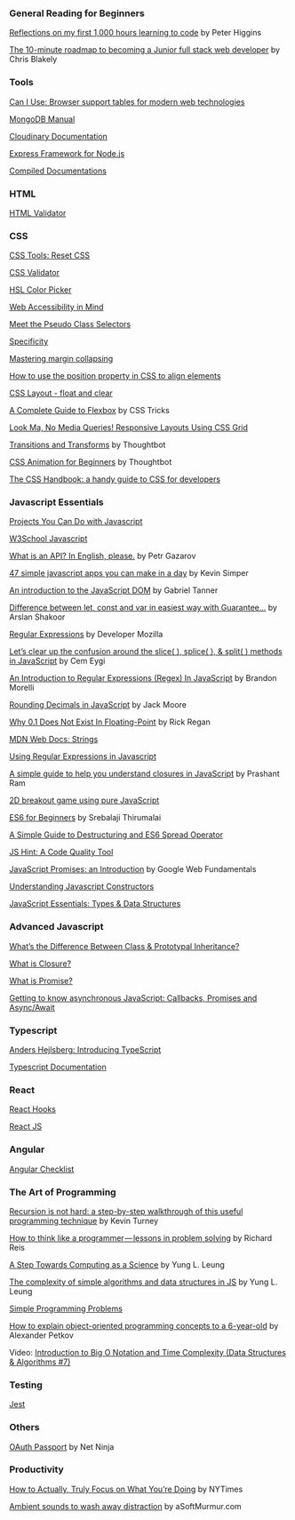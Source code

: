 ### General Reading for Beginners
<a href="https://medium.freecodecamp.org/reflections-on-my-first-1-000-hours-learning-to-code-17cd32e72f11">Reflections on my first 1,000 hours learning to code</a> by Peter Higgins

<a href="https://medium.freecodecamp.org/the-10-minute-roadmap-to-becoming-a-junior-full-stack-web-developer-1131d4ffc48">The 10-minute roadmap to becoming a Junior full stack web developer</a> by Chris Blakely

### Tools
<a href="https://caniuse.com/">Can I Use: Browser support tables for modern web technologies</a>

<a href="https://docs.mongodb.com/manual/">MongoDB Manual</a>

<a href="https://cloudinary.com/documentation">Cloudinary Documentation</a>

<a href="https://expressjs.com/">Express Framework for Node.js</a>

<a href="https://devdocs.io/">Compiled Documentations</a>

### HTML
<a href="https://validator.w3.org/">HTML Validator</a>

### CSS
<a href="https://meyerweb.com/eric/tools/css/reset/">CSS Tools: Reset CSS</a>

<a href="https://jigsaw.w3.org/css-validator/">CSS Validator</a>

<a href="http://hslpicker.com/">HSL Color Picker</a>

<a href="https://webaim.org/">Web Accessibility in Mind</a>

<a href="https://css-tricks.com/pseudo-class-selectors/">Meet the Pseudo Class Selectors</a>

<a href="https://developer.mozilla.org/en-US/docs/Web/CSS/Specificity">Specificity</a>

<a href="https://developer.mozilla.org/en-US/docs/Web/CSS/CSS_Box_Model/Mastering_margin_collapsing">Mastering margin collapsing</a>

<a href="https://medium.freecodecamp.org/how-to-use-the-position-property-in-css-to-align-elements-d8f49c403a26">How to use the position property in CSS to align elements</a>

<a href="https://www.w3schools.com/css/css_float.asp">CSS Layout - float and clear</a>

<a href="https://css-tricks.com/snippets/css/a-guide-to-flexbox/">A Complete Guide to Flexbox</a> by CSS Tricks

<a href="https://css-tricks.com/look-ma-no-media-queries-responsive-layouts-using-css-grid/">Look Ma, No Media Queries! Responsive Layouts Using CSS Grid</a>

<a href="https://thoughtbot.com/blog/transitions-and-transforms">Transitions and Transforms</a> by Thoughtbot

<a href="https://thoughtbot.com/blog/css-animation-for-beginners">CSS Animation for Beginners</a> by Thoughtbot

<a href="https://medium.freecodecamp.org/the-css-handbook-a-handy-guide-to-css-for-developers-b56695917d11">The CSS Handbook: a handy guide to CSS for developers</a>

### Javascript Essentials
<a href="https://skillcrush.com/2018/06/18/projects-you-can-do-with-javascript/">Projects You Can Do with Javascript</a>

<a href="https://www.w3schools.com/js/default.asp">W3School Javascript</a>

<a href="https://medium.freecodecamp.org/what-is-an-api-in-english-please-b880a3214a82">What is an API? In English, please.</a> by Petr Gazarov

<a href="https://medium.com/@kevinsimper/47-simple-javascript-apps-you-can-make-in-a-day-98f5207ca2e1">47 simple javascript apps you can make in a day</a> by Kevin Simper

<a href="https://medium.freecodecamp.org/an-introduction-to-the-javascript-dom-512463dd62ec">An introduction to the JavaScript DOM</a> by Gabriel Tanner

<a href="https://codeburst.io/learn-let-var-and-const-in-easiest-way-with-guarantee-e6ecf551018a">Difference between let, const and var in easiest way with Guarantee…</a> by Arslan Shakoor

<a href="https://developer.mozilla.org/en-US/docs/Web/JavaScript/Guide/Regular_Expressions">Regular Expressions</a> by Developer Mozilla

<a href="https://medium.freecodecamp.org/lets-clear-up-the-confusion-around-the-slice-splice-split-methods-in-javascript-8ba3266c29ae">Let’s clear up the confusion around the slice( ), splice( ), & split( ) methods in JavaScript</a> by Cem Eygi

<a href="https://codeburst.io/an-introduction-to-regular-expressions-regex-in-javascript-1d3559e7ac9a">An Introduction to Regular Expressions (Regex) In JavaScript</a> by Brandon Morelli

<a href="http://www.jacklmoore.com/notes/rounding-in-javascript/">Rounding Decimals in JavaScript</a> by Jack Moore

<a href="https://www.exploringbinary.com/why-0-point-1-does-not-exist-in-floating-point/">Why 0.1 Does Not Exist In Floating-Point</a> by Rick Regan

<a href="https://developer.mozilla.org/en-US/docs/Web/JavaScript/Reference/Global_Objects/String">MDN Web Docs: Strings</a>

<a href="https://regexone.com/references/javascript">Using Regular Expressions in Javascript</a>

<a href="https://medium.freecodecamp.org/javascript-closures-simplified-d0d23fa06ba4">A simple guide to help you understand closures in JavaScript</a> by Prashant Ram

<a href="https://developer.mozilla.org/en-US/docs/Games/Tutorials/2D_Breakout_game_pure_JavaScript">2D breakout game using pure JavaScript</a>

<a href="https://codeburst.io/es6-tutorial-for-beginners-5f3c4e7960be">ES6 for Beginners</a> by Srebalaji Thirumalai

<a href="https://codeburst.io/a-simple-guide-to-destructuring-and-es6-spread-operator-e02212af5831">A Simple Guide to Destructuring and ES6 Spread Operator</a>

<a href="https://jshint.com/">JS Hint: A Code Quality Tool</a>

<a href="https://developers.google.com/web/fundamentals/primers/promises">JavaScript Promises: an Introduction</a> by Google Web Fundamentals

<a href="https://css-tricks.com/understanding-javascript-constructors/">Understanding Javascript Constructors</a>

<a href="https://codeburst.io/javascript-essentials-types-data-structures-3ac039f9877b">JavaScript Essentials: Types & Data Structures</a>

### Advanced Javascript
<a href="https://medium.com/javascript-scene/master-the-javascript-interview-what-s-the-difference-between-class-prototypal-inheritance-e4cd0a7562e9">What’s the Difference Between Class & Prototypal Inheritance?</a>

<a href="https://medium.com/javascript-scene/master-the-javascript-interview-what-is-a-closure-b2f0d2152b36">What is Closure?</a>

<a href="https://medium.com/javascript-scene/master-the-javascript-interview-what-is-a-promise-27fc71e77261">What is Promise?</a>

<a href="https://medium.com/codebuddies/getting-to-know-asynchronous-javascript-callbacks-promises-and-async-await-17e0673281ee">Getting to know asynchronous JavaScript: Callbacks, Promises and Async/Await</a>

### Typescript
<a href="https://channel9.msdn.com/posts/Anders-Hejlsberg-Introducing-TypeScript">Anders Hejlsberg: Introducing TypeScript</a>

<a href="https://www.typescriptlang.org/docs/tutorial.html">Typescript Documentation</a>

### React
<a href="https://youtu.be/-MlNBTSg_Ww">React Hooks</a>

<a href="https://reactjs.org/">React JS</a>

### Angular
<a href="https://angular-checklist.io/projects">Angular Checklist</a>

### The Art of Programming
<a href="https://medium.freecodecamp.org/recursion-is-not-hard-858a48830d83">Recursion is not hard: a step-by-step walkthrough of this useful programming technique</a> by Kevin Turney

<a href="https://medium.freecodecamp.org/how-to-think-like-a-programmer-lessons-in-problem-solving-d1d8bf1de7d2">How to think like a programmer — lessons in problem solving</a> by Richard Reis

<a href="https://medium.freecodecamp.org/a-step-towards-computing-as-a-science-algorithms-data-structures-4c0e2d6ae79a">A Step Towards Computing as a Science</a> by Yung L. Leung

<a href="https://medium.freecodecamp.org/the-complexity-of-simple-algorithms-and-data-structures-in-javascript-11e25b29de1e">The complexity of simple algorithms and data structures in JS</a>  by Yung L. Leung

<a href="https://adriann.github.io/programming_problems.html">Simple Programming Problems</a>

<a href="https://medium.freecodecamp.org/object-oriented-programming-concepts-21bb035f7260">How to explain object-oriented programming concepts to a 6-year-old</a> by Alexander Petkov

Video: <a href ="https://www.youtube.com/watch?v=D6xkbGLQesk">Introduction to Big O Notation and Time Complexity (Data Structures & Algorithms #7)</a>

### Testing

<a href="https://jestjs.io/">Jest</a>

### Others
<a href="https://www.youtube.com/watch?v=sakQbeRjgwg">OAuth Passport</a> by Net Ninja

### Productivity
<a href="https://www.nytimes.com/2019/01/13/smarter-living/how-to-actually-truly-focus-on-what-youre-doing.html">How to Actually, Truly Focus on What You’re Doing</a> by NYTimes

<a href="https://asoftmurmur.com/">Ambient sounds to wash away distraction</a> by aSoftMurmur.com



